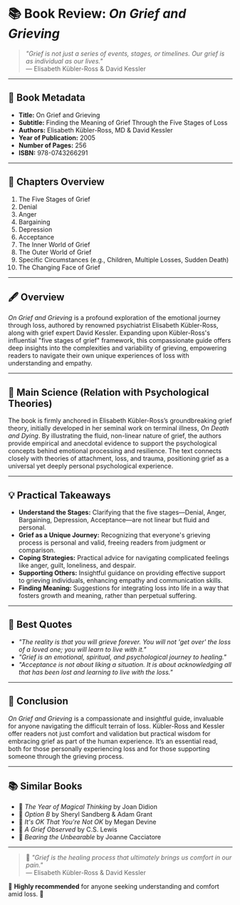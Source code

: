 # 📚 Book Review: *On Grief and Grieving*

> *"Grief is not just a series of events, stages, or timelines. Our grief is as individual as our lives."*  
> — Elisabeth Kübler-Ross & David Kessler

---

## 📖 Book Metadata

- **Title:** On Grief and Grieving
- **Subtitle:** Finding the Meaning of Grief Through the Five Stages of Loss
- **Authors:** Elisabeth Kübler-Ross, MD & David Kessler
- **Year of Publication:** 2005
- **Number of Pages:** 256
- **ISBN:** 978-0743266291

---

## 📑 Chapters Overview

1. The Five Stages of Grief
2. Denial
3. Anger
4. Bargaining
5. Depression
6. Acceptance
7. The Inner World of Grief
8. The Outer World of Grief
9. Specific Circumstances (e.g., Children, Multiple Losses, Sudden Death)
10. The Changing Face of Grief

---

## 🖋️ Overview

*On Grief and Grieving* is a profound exploration of the emotional journey through loss, authored by renowned psychiatrist Elisabeth Kübler-Ross, along with grief expert David Kessler. Expanding upon Kübler-Ross's influential "five stages of grief" framework, this compassionate guide offers deep insights into the complexities and variability of grieving, empowering readers to navigate their own unique experiences of loss with understanding and empathy.

---

## 🔬 Main Science (Relation with Psychological Theories)

The book is firmly anchored in Elisabeth Kübler-Ross’s groundbreaking grief theory, initially developed in her seminal work on terminal illness, *On Death and Dying*. By illustrating the fluid, non-linear nature of grief, the authors provide empirical and anecdotal evidence to support the psychological concepts behind emotional processing and resilience. The text connects closely with theories of attachment, loss, and trauma, positioning grief as a universal yet deeply personal psychological experience.

---

## 💡 Practical Takeaways

- **Understand the Stages:** Clarifying that the five stages—Denial, Anger, Bargaining, Depression, Acceptance—are not linear but fluid and personal.
- **Grief as a Unique Journey:** Recognizing that everyone's grieving process is personal and valid, freeing readers from judgment or comparison.
- **Coping Strategies:** Practical advice for navigating complicated feelings like anger, guilt, loneliness, and despair.
- **Supporting Others:** Insightful guidance on providing effective support to grieving individuals, enhancing empathy and communication skills.
- **Finding Meaning:** Suggestions for integrating loss into life in a way that fosters growth and meaning, rather than perpetual suffering.

---

## 💬 Best Quotes

- *"The reality is that you will grieve forever. You will not 'get over' the loss of a loved one; you will learn to live with it."*
- *"Grief is an emotional, spiritual, and psychological journey to healing."*
- *"Acceptance is not about liking a situation. It is about acknowledging all that has been lost and learning to live with the loss."*

---

## 🌟 Conclusion

*On Grief and Grieving* is a compassionate and insightful guide, invaluable for anyone navigating the difficult terrain of loss. Kübler-Ross and Kessler offer readers not just comfort and validation but practical wisdom for embracing grief as part of the human experience. It’s an essential read, both for those personally experiencing loss and for those supporting someone through the grieving process.

---

## 📚 Similar Books

- 📘 *The Year of Magical Thinking* by Joan Didion
- 📗 *Option B* by Sheryl Sandberg & Adam Grant
- 📕 *It's OK That You're Not OK* by Megan Devine
- 📙 *A Grief Observed* by C.S. Lewis
- 📔 *Bearing the Unbearable* by Joanne Cacciatore

---

> 💭 *"Grief is the healing process that ultimately brings us comfort in our pain."*  
> — Elisabeth Kübler-Ross & David Kessler

🌟 **Highly recommended** for anyone seeking understanding and comfort amid loss. 🌟
